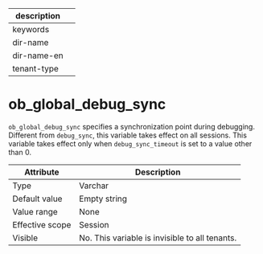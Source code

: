 | description ||
|---|---|
| keywords ||
| dir-name ||
| dir-name-en ||
| tenant-type ||

# ob_global_debug_sync

`ob_global_debug_sync` specifies a synchronization point during debugging. Different from `debug_sync`, this variable takes effect on all sessions. This variable takes effect only when `debug_sync_timeout` is set to a value other than 0.

| **Attribute** | **Description** |
|--------|------------|
| Type | Varchar |
| Default value | Empty string |
| Value range | None |
| Effective scope | Session |
| Visible | No. This variable is invisible to all tenants. |
